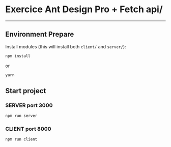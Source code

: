 # Exercice Ant Design Pro + Fetch api/
______________________________________________________________________


## Environment Prepare
Install modules (this will install both `client/` and `server/`):

```bash
npm install
```

or

```bash
yarn
```

## Start project
### SERVER port 3000
```bash
npm run server
```

### CLIENT port 8000
```bash
npm run client
```
